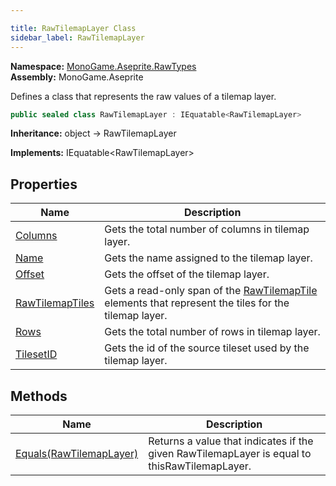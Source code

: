 ```yaml
---

title: RawTilemapLayer Class
sidebar_label: RawTilemapLayer
---
```

**Namespace:** [MonoGame.Aseprite.RawTypes](../)  
**Assembly:** MonoGame.Aseprite

Defines a class that represents the raw values of a tilemap layer.

```csharp
public sealed class RawTilemapLayer : IEquatable<RawTilemapLayer>
```

**Inheritance:** object → RawTilemapLayer

**Implements:** IEquatable\<RawTilemapLayer\>

## Properties

| Name                                             | Description                                                                                                                         |
| ------------------------------------------------ | ----------------------------------------------------------------------------------------------------------------------------------- |
| [Columns](Properties/Columns)                 | Gets the total number of columns in tilemap layer.                                                                                  |
| [Name](Properties/Name)                       | Gets the name assigned to the tilemap layer.                                                                                        |
| [Offset](Properties/Offset)                   | Gets the offset of the tilemap layer.                                                                                               |
| [RawTilemapTiles](Properties/RawTilemapTiles) | Gets a read\-only span of the [RawTilemapTile](../RawTilemapTile/) elements that represent the tiles for the tilemap layer. |
| [Rows](Properties/Rows)                       | Gets the total number of rows in tilemap layer.                                                                                     |
| [TilesetID](Properties/TilesetID)             | Gets the id of the source tileset used by the tilemap layer.                                                                        |

## Methods

| Name                                         | Description                                                                                  |
| -------------------------------------------- | -------------------------------------------------------------------------------------------- |
| [Equals(RawTilemapLayer)](Methods/Equals) | Returns a value that indicates if the given RawTilemapLayer is equal to thisRawTilemapLayer. |


